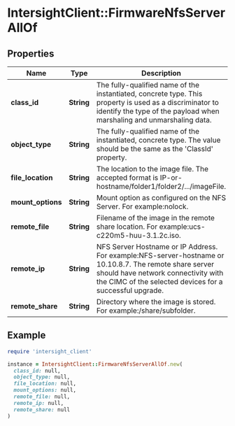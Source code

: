 # IntersightClient::FirmwareNfsServerAllOf

## Properties

| Name | Type | Description | Notes |
| ---- | ---- | ----------- | ----- |
| **class_id** | **String** | The fully-qualified name of the instantiated, concrete type. This property is used as a discriminator to identify the type of the payload when marshaling and unmarshaling data. | [default to &#39;firmware.NfsServer&#39;] |
| **object_type** | **String** | The fully-qualified name of the instantiated, concrete type. The value should be the same as the &#39;ClassId&#39; property. | [default to &#39;firmware.NfsServer&#39;] |
| **file_location** | **String** | The location to the image file. The accepted format is IP-or-hostname/folder1/folder2/.../imageFile. | [optional] |
| **mount_options** | **String** | Mount option as configured on the NFS Server. For example:nolock. | [optional] |
| **remote_file** | **String** | Filename of the image in the remote share location. For example:ucs-c220m5-huu-3.1.2c.iso. | [optional][readonly] |
| **remote_ip** | **String** | NFS Server Hostname or IP Address. For example:NFS-server-hostname or 10.10.8.7. The remote share server should have network connectivity with the CIMC of the selected devices for a successful upgrade. | [optional][readonly] |
| **remote_share** | **String** | Directory where the image is stored. For example:/share/subfolder. | [optional][readonly] |

## Example

```ruby
require 'intersight_client'

instance = IntersightClient::FirmwareNfsServerAllOf.new(
  class_id: null,
  object_type: null,
  file_location: null,
  mount_options: null,
  remote_file: null,
  remote_ip: null,
  remote_share: null
)
```

